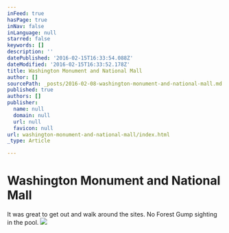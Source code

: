 ```yaml
---
inFeed: true
hasPage: true
inNav: false
inLanguage: null
starred: false
keywords: []
description: ''
datePublished: '2016-02-15T16:33:54.088Z'
dateModified: '2016-02-15T16:33:52.178Z'
title: Washington Monument and National Mall
author: []
sourcePath: _posts/2016-02-08-washington-monument-and-national-mall.md
published: true
authors: []
publisher:
  name: null
  domain: null
  url: null
  favicon: null
url: washington-monument-and-national-mall/index.html
_type: Article

---
```

# Washington Monument and National Mall

It was great to get out and walk around the sites. No Forest Gump sighting in the pool. ![](https://s3-us-west-2.amazonaws.com/the-grid-img/p/27d2bb58464e08966b4f2fdfa06675ac98d5740f.jpg)